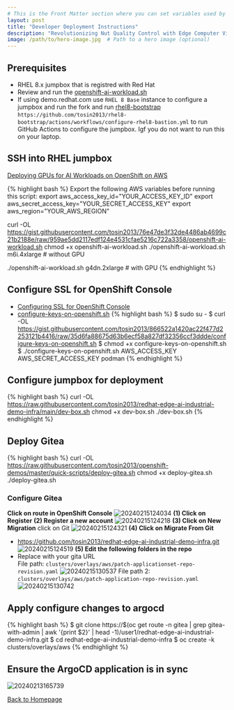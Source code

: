 ```yaml
---
# This is the Front Matter section where you can set variables used by Jekyll
layout: post
title: "Developer Deployment Instructions"
description: "Revolutionizing Nut Quality Control with Edge Computer Vision using YOLO V5 and Microshift"
image: /path/to/hero-image.jpg  # Path to a hero image (optional)
---
```


## Prerequisites
* RHEL 8.x jumpbox that is registred with Red Hat
* Review and run the [openshift-ai-workload.sh](https://gist.github.com/tosin2013/76e47de3f32de4486ab4699c21b2188e)
* If using demo.redhat.com use `RHEL 8 Base` instance to configure a jumpbox and run the fork and run [rhel8-bootstrap](https://github.com/tosin2013/rhel8-bootstrap) `https://github.com/tosin2013/rhel8-bootstrap/actions/workflows/configure-rhel8-bastion.yml` to run GitHub Actions to configure the jumpbox. Igf you do not want to run this on your laptop.

  
## SSH into RHEL jumpbox
[Deploying GPUs for AI Workloads on OpenShift on AWS](https://medium.com/@tcij1013/deploying-gpus-for-ai-workloads-on-openshift-on-aws-9f43b9ce2875)

{% highlight bash %}
Export the following AWS variables before running this script:
export aws_access_key_id="YOUR_ACCESS_KEY_ID"
export aws_secret_access_key="YOUR_SECRET_ACCESS_KEY"
export aws_region="YOUR_AWS_REGION"

curl -OL https://gist.githubusercontent.com/tosin2013/76e47de3f32de4486ab4699c21b2188e/raw/959ae5dd2117edf124e4531cfae5216c722a3358/openshift-ai-workload.sh
chmod +x openshift-ai-workload.sh
./openshift-ai-workload.sh m6i.4xlarge # without GPU

./openshift-ai-workload.sh g4dn.2xlarge # with GPU
{% endhighlight %}

## Configure SSL for OpenShift Console
* [Configuring SSL for OpenShift Console](https://docs.openshift.com/container-platform/4.14/security/certificates/replacing-default-ingress-certificate.html)
* [configure-keys-on-openshift.sh](https://gist.githubusercontent.com/tosin2013/866522a1420ac22f477d2253121b4416/raw/35d6fa88675d63b6ecf58a827df32356ccf3ddde/configure-keys-on-openshift.sh)
{% highlight bash %}
$ sudo su - 
$ curl -OL https://gist.githubusercontent.com/tosin2013/866522a1420ac22f477d2253121b4416/raw/35d6fa88675d63b6ecf58a827df32356ccf3ddde/configure-keys-on-openshift.sh
$ chmod +x configure-keys-on-openshift.sh
$ ./configure-keys-on-openshift.sh AWS_ACCESS_KEY AWS_SECRET_ACCESS_KEY podman
{% endhighlight %}

## Configure jumpbox for deployment
{% highlight bash %}
curl -OL https://raw.githubusercontent.com/tosin2013/redhat-edge-ai-industrial-demo-infra/main/dev-box.sh
chmod +x dev-box.sh
./dev-box.sh
{% endhighlight %}

## Deploy Gitea
{% highlight bash %}
curl -OL https://raw.githubusercontent.com/tosin2013/openshift-demos/master/quick-scripts/deploy-gitea.sh
chmod +x deploy-gitea.sh
./deploy-gitea.sh

### Configure Gitea
**Click on route in OpenShift Console**
![20240215124034](https://i.imgur.com/Zc2JdCs.png)
**(1) Click on Register**
**(2) Register a new account**
![20240215124218](https://i.imgur.com/8cy4AtL.png)
**(3) Click on New Migration**
click on Git
![20240215124321](https://i.imgur.com/Mnlm1NL.png)
**(4) Click on Migrate From Git**
* https://github.com/tosin2013/redhat-edge-ai-industrial-demo-infra.git
![20240215124519](https://i.imgur.com/ZW62bxD.png)
**(5) Edit the following folders in the repo**
* Replace with your gita URL  
File path: `clusters/overlays/aws/patch-applicationset-repo-revision.yaml`
![20240215130537](https://i.imgur.com/wL6dyLS.png)
File path 2: `clusters/overlays/aws/patch-application-repo-revision.yaml`
![20240215130742](https://i.imgur.com/lrv5Wj9.png)
## Apply configure changes to argocd
{% highlight bash %}
$ git clone https://$(oc get route -n gitea | grep gitea-with-admin | awk '{print $2}' | head -1)/user1/redhat-edge-ai-industrial-demo-infra.git
$ cd redhat-edge-ai-industrial-demo-infra
$ oc create -k clusters/overlays/aws
{% endhighlight %}

## Ensure the ArgoCD application is in sync
![20240213165739](https://i.imgur.com/0vdu0mx.jpg)

[Back to Homepage](/)
